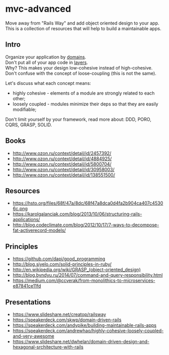 # mvc-advanced

Move away from "Rails Way" and add object oriented design to your app.<br/>
This is a collection of resources that will help to build a maintainable apps.

## Intro
Organize your application by [domains](http://bit.ly/2HEznMn).<br/>
Don't put all of your app code in [layers](http://bit.ly/2Hw5ArC).<br/>
Why? This makes your design low-cohesive instead of high-cohesive.<br/>
Don't confuse with the concept of loose-coupling (this is not the same).<br/>

Let's discuss what each concept means:
- highly cohesive - elements of a module are strongly related to each other;
- loosely coupled - modules minimize their deps so that they are easily modifiable;

Don't limit yourself by your framework, read more about: DDD, PORO, CQRS, GRASP, SOLID.

## Books
- http://www.ozon.ru/context/detail/id/2457392/
- http://www.ozon.ru/context/detail/id/4884925/
- http://www.ozon.ru/context/detail/id/5800704/
- http://www.ozon.ru/context/detail/id/30958003/
- http://www.ozon.ru/context/detail/id/138551500/

## Resources
- https://hsto.org/files/68f/47a/8dc/68f47a8dca0d4fa2b904ca407c45306c.png
- https://karolgalanciak.com/blog/2013/10/06/structuring-rails-applications/
- http://blog.codeclimate.com/blog/2012/10/17/7-ways-to-decompose-fat-activerecord-models/

## Principles
- https://github.com/dapi/good_programming
- http://blog.siyelo.com/solid-principles-in-ruby/
- http://en.wikipedia.org/wiki/GRASP_(object-oriented_design)
- http://blog.byndyu.ru/2014/07/command-and-query-responsibility.html
- https://medium.com/@ccverak/from-monolithics-to-microservices-e87841ce11fd

## Presentations
- https://www.slideshare.net/creatop/railsway
- https://speakerdeck.com/skwp/domain-driven-rails
- https://speakerdeck.com/andypike/building-maintainable-rails-apps
- https://speakerdeck.com/andrewhao/highly-cohesive-loosely-coupled-and-very-awesome
- https://www.slideshare.net/dwhelan/domain-driven-design-and-hexagonal-srchitecture-with-rails
